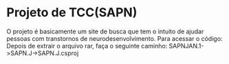 # Projeto de TCC(SAPN)
O projeto é basicamente um site de busca que tem o intuito de ajudar pessoas com transtornos de neurodesenvolvimento.
Para acessar o código: Depois de extrair o arquivo rar, faça o seguinte caminho: SAPNJAN.1->SAPN.J->SAPN.J.csproj
